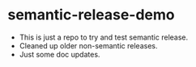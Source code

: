 # semantic-release-demo
- This is just a repo to try and test semantic release.
- Cleaned up older non-semantic releases.
- Just some doc updates.
